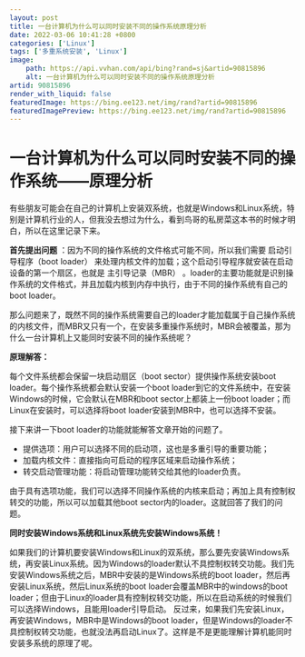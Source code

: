 ```yaml
---
layout: post
title: 一台计算机为什么可以同时安装不同的操作系统原理分析
date: 2022-03-06 10:41:28 +0800
categories: ['Linux']
tags: ['多重系统安装', 'Linux']
image:
    path: https://api.vvhan.com/api/bing?rand=sj&artid=90815896
    alt: 一台计算机为什么可以同时安装不同的操作系统原理分析
artid: 90815896
render_with_liquid: false
featuredImage: https://bing.ee123.net/img/rand?artid=90815896
featuredImagePreview: https://bing.ee123.net/img/rand?artid=90815896
---
```


# 一台计算机为什么可以同时安装不同的操作系统——原理分析

有些朋友可能会在自己的计算机上安装双系统，也就是Windows和Linux系统，特别是计算机行业的人，但我没去想过为什么，看到鸟哥的私房菜这本书的时候才明白，所以在这里记录下来。

**首先提出问题**
：因为不同的操作系统的文件格式可能不同，所以我们需要
启动引导程序（boot loader）
来处理内核文件的加载；这个启动引导程序就安装在启动设备的第一个扇区，也就是
主引导记录（MBR）
。loader的主要功能就是识别操作系统的文件格式，并且加载内核到内存中执行，由于不同的操作系统有自己的boot loader。

那么问题来了，既然不同的操作系统需要自己的loader才能加载属于自己操作系统的内核文件，而MBR又只有一个，在安装多重操作系统时，MBR会被覆盖，那为什么一台计算机上又能同时安装不同的操作系统呢？
  
**原理解答：**
  
每个文件系统都会保留一块启动扇区（boot sector）提供操作系统安装boot loader。每个操作系统都会默认安装一个boot loader到它的文件系统中，在安装Windows的时候，它会默认在MBR和boot sector上都装上一份boot loader；而Linux在安装时，可以选择将boot loader安装到MBR中，也可以选择不安装。
  
接下来讲一下boot loader的功能就能解答文章开始的问题了。

* 提供选项：用户可以选择不同的启动项，这也是多重引导的重要功能；
* 加载内核文件：直接指向可启动的程序区域来启动操作系统；
* 转交启动管理功能：将启动管理功能转交给其他的loader负责。

由于具有选项功能，我们可以选择不同操作系统的内核来启动；再加上具有控制权转交的功能，所以可以加载其他boot sector内的loader。这就回答了我们的问题。

**同时安装Windows系统和Linux系统先安装Windows系统！**
  
如果我们的计算机要安装Windows和Linux的双系统，那么要先安装Windows系统，再安装Linux系统。因为Windows的loader默认不具控制权转交功能。我们先安装Windows系统之后，MBR中安装的是Windows系统的boot loader，然后再安装Linux系统，然后Linux系统的boot loader会覆盖MBR中的windows的boot loader；但由于Linux的loader具有控制权转交功能，所以在启动系统的时候我们可以选择Windows，且能用loader引导启动。 反过来，如果我们先安装Linux，再安装Windows，MBR中是Windows的boot loader，但是Windows的loader不具控制权转交功能，也就没法再启动Linux了。这样是不是更能理解计算机能同时安装多系统的原理了呢。